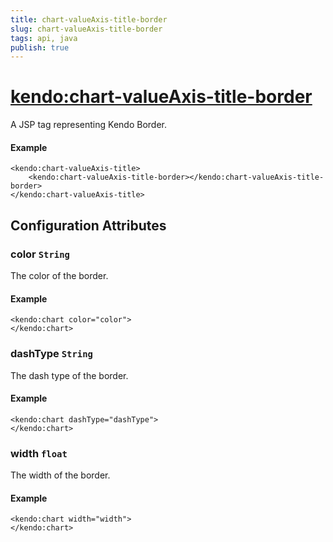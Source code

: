 ```yaml
---
title: chart-valueAxis-title-border
slug: chart-valueAxis-title-border
tags: api, java
publish: true
---
```


# <kendo:chart-valueAxis-title-border>
A JSP tag representing Kendo Border.

#### Example
    <kendo:chart-valueAxis-title>
        <kendo:chart-valueAxis-title-border></kendo:chart-valueAxis-title-border>
    </kendo:chart-valueAxis-title>


## Configuration Attributes


### color `String`

The color of the border.

#### Example
    <kendo:chart color="color">
    </kendo:chart>



### dashType `String`

The dash type of the border.

#### Example
    <kendo:chart dashType="dashType">
    </kendo:chart>



### width `float`

The width of the border.

#### Example
    <kendo:chart width="width">
    </kendo:chart>



